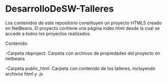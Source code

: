 # DesarrolloDeSW-Talleres
Los contenidos de este repositorio constituyen un proyecto HTML5 creado en NetBeans. El proyecto contiene una página index.html
desde la cual se accede a todos los proyectos realizados.

Contenido:

-Carpeta nbproject: Carpeta con archivos de propiedades del proyecto en netbeans

-Carpeta public_html: Carpeta con contenido de los talleres, incluyendo archivos html y .js
